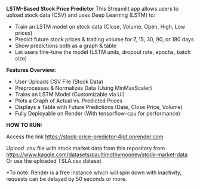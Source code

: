 **LSTM-Based Stock Price Predictor**
This Streamlit app allows users to upload stock data (CSV) and uses Deep Learning (LSTM) to:
- Train an LSTM model on stock data (Close, Volume, Open, High, Low prices)
- Predict future stock prices & trading volume for 7, 15, 30, 90, or 180 days
- Show predictions both as a graph & table
- Let users fine-tune the model (LSTM units, dropout rate, epochs, batch size)

**Features Overview:**
- User Uploads CSV File (Stock Data)
- Preprocesses & Normalizes Data (Using MinMaxScaler)
- Trains an LSTM Model (Customizable via UI)
- Plots a Graph of Actual vs. Predicted Prices
- Displays a Table with Future Predictions (Date, Close Price, Volume)
- Fully Deployable on Render (With tensorflow-cpu for performance)

**HOW TO RUN:**

Access the link https://stock-price-predictor-4lgt.onrender.com

Upload .csv file with stock market data from this repository from https://www.kaggle.com/datasets/paultimothymooney/stock-market-data
Or use the uploaded TSLA.csv dataset

*To note:
Render is a free instance which will spin down with inactivity, requests can be delayed by 50 seconds or more.
